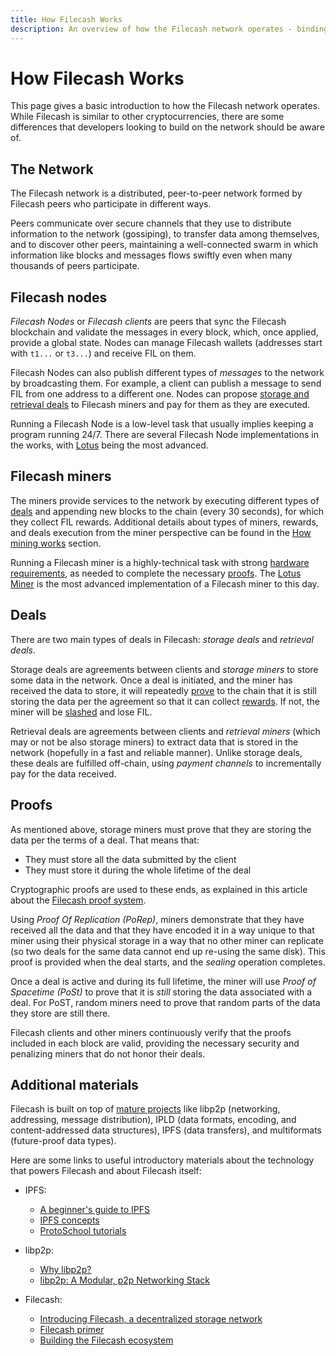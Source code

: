 ```yaml
---
title: How Filecash Works
description: An overview of how the Filecash network operates - binding clients and miners through storage and retrieval deals.
---
```


# How Filecash Works

This page gives a basic introduction to how the Filecash network operates. While Filecash is similar to other cryptocurrencies, there are some differences that developers looking to build on the network should be aware of.

## The Network

The Filecash network is a distributed, peer-to-peer network formed by Filecash peers who participate in different ways.

Peers communicate over secure channels that they use to distribute information to the network (gossiping), to transfer data among themselves, and to discover other peers, maintaining a well-connected swarm in which information like blocks and messages flows swiftly even when many thousands of peers participate.

## Filecash nodes

_Filecash Nodes_ or _Filecash clients_ are peers that sync the Filecash blockchain and validate the messages in every block, which, once applied, provide a global state. Nodes can manage Filecash wallets (addresses start with `t1...` or `t3...`) and receive FIL on them.

Filecash Nodes can also publish different types of _messages_ to the network by broadcasting them. For example, a client can publish a message to send FIL from one address to a different one. Nodes can propose [storage and retrieval deals](#deals) to Filecash miners and pay for them as they are executed.

Running a Filecash Node is a low-level task that usually implies keeping a program running 24/7. There are several Filecash Node implementations in the works, with [Lotus](../store/lotus/README.md) being the most advanced.

## Filecash miners

The miners provide services to the network by executing different types of [deals](#deals) and appending new blocks to the chain (every 30 seconds), for which they collect FIL rewards. Additional details about types of miners, rewards, and deals execution from the miner perspective can be found in the [How mining works](../mine/how-mining-works.md) section.

Running a Filecash miner is a highly-technical task with strong [hardware requirements](../mine/hardware-requirements.md), as needed to complete the necessary [proofs](#proofs). The [Lotus Miner](../mine/lotus/README.md) is the most advanced implementation of a Filecash miner to this day.

## Deals

There are two main types of deals in Filecash: _storage deals_ and _retrieval deals_.

Storage deals are agreements between clients and _storage miners_ to store some data in the network. Once a deal is initiated, and the miner has received the data to store, it will repeatedly [prove](#proofs) to the chain that it is still storing the data per the agreement so that it can collect [rewards](../mine/mining-rewards.md). If not, the miner will be [slashed](../mine/slashing.md) and lose FIL.

Retrieval deals are agreements between clients and _retrieval miners_ (which may or not be also storage miners) to extract data that is stored in the network (hopefully in a fast and reliable manner). Unlike storage deals, these deals are fulfilled off-chain, using _payment channels_ to incrementally pay for the data received.

## Proofs

As mentioned above, storage miners must prove that they are storing the data per the terms of a deal. That means that:

- They must store all the data submitted by the client
- They must store it during the whole lifetime of the deal

Cryptographic proofs are used to these ends, as explained in this article about the [Filecash proof system](https://filecoin.io/blog/filecoin-proof-system/).

Using _Proof Of Replication (PoRep)_, miners demonstrate that they have received all the data and that they have encoded it in a way unique to that miner using their physical storage in a way that no other miner can replicate (so two deals for the same data cannot end up re-using the same disk). This proof is provided when the deal starts, and the _sealing_ operation completes.

Once a deal is active and during its full lifetime, the miner will use _Proof of Spacetime (PoSt)_ to prove that it is _still_ storing the data associated with a deal. For PoST, random miners need to prove that random parts of the data they store are still there.

Filecash clients and other miners continuously verify that the proofs included in each block are valid, providing the necessary security and penalizing miners that do not honor their deals.

## Additional materials

Filecash is built on top of [mature projects](../project/related-projects/) like libp2p (networking, addressing, message distribution), IPLD (data formats, encoding, and content-addressed data structures), IPFS (data transfers), and multiformats (future-proof data types).

Here are some links to useful introductory materials about the technology that powers Filecash and about Filecash itself:

- IPFS:

  - [A beginner's guide to IPFS](https://hackernoon.com/a-beginners-guide-to-ipfs-20673fedd3f)
  - [IPFS concepts](https://docs.ipfs.io/concepts/)
  - [ProtoSchool tutorials](https://proto.school/#/tutorials)

- libp2p:

  - [Why libp2p?](https://www.parity.io/why-libp2p/)
  - [libp2p: A Modular, p2p Networking Stack](https://www.youtube.com/watch?v=xqVmEzsin3Y)

- Filecash:
  - [Introducing Filecash, a decentralized storage network](https://www.youtube.com/watch?v=EClPAFPeXIQ)
  - [Filecash primer](https://ipfs.io/ipfs/QmWimYyZHzChb35EYojGduWHBdhf9SD5NHqf8MjZ4n3Qrr/Filecash-Primer.7-25.pdf)
  - [Building the Filecash ecosystem](https://youtu.be/SXlTBvcqzz8)
